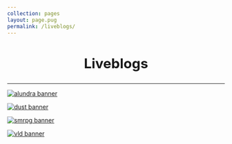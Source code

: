```yaml
---
collection: pages
layout: page.pug
permalink: /liveblogs/
---
```


<h2 style="text-align: center; font-size: 2.25em;">Liveblogs</h2>

---

[<img src="" alt="alundra banner" class="banner" />](./alundra/)

[<img src="" alt="dust banner" class="banner" />](./dust/)

[<img src="" alt="smrpg banner" class="banner" />](./smrpg/)

[<img src="" alt="vld banner" class="banner" />](./vld/)
